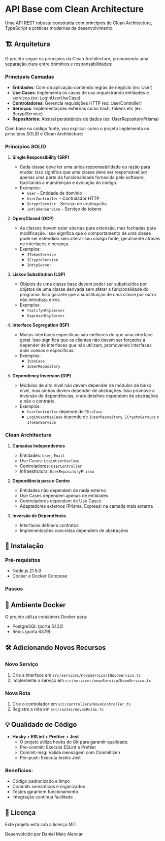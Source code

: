 # API Base com Clean Architecture

Uma API REST robusta construída com princípios de Clean Architecture, TypeScript e práticas modernas de desenvolvimento.

## 🏗️ Arquitetura

O projeto segue os princípios da Clean Architecture, promovendo uma separação clara entre domínios e responsabilidades:

### Principais Camadas

- **Entidades**: Core da aplicação contendo regras de negócio (ex: User)
- **Use Cases**: Implementa os casos de uso orquestrando entidades e serviços (ex: LoginUserUseCase)
- **Controladores**: Gerencia requisições HTTP (ex: UserController)
- **Serviços**: Implementações externas como hash, tokens etc (ex: BcryptService)
- **Repositórios**: Abstrai persistência de dados (ex: UserRepositoryPrisma)

Com base no código fonte, vou explicar como o projeto implementa os princípios SOLID e Clean Architecture:

### Princípios SOLID

1. **Single Responsibility (SRP)**

   - Cada classe deve ter uma única responsabilidade ou razão para mudar. Isso significa que uma classe deve ser responsável por apenas uma parte da funcionalidade fornecida pelo software, facilitando a manutenção e evolução do código.
   - Exemplos:
     - `User` - Entidade de domínio
     - `UserController` - Controlador HTTP
     - `BcryptService` - Serviço de criptografia
     - `JwtTokenService` - Serviço de tokens

2. **Open/Closed (OCP)**

   - As classes devem estar abertas para extensão, mas fechadas para modificação. Isso significa que o comportamento de uma classe pode ser estendido sem alterar seu código fonte, geralmente através de interfaces e herança.
   - Exemplos:
     - `ITokenService`
     - `ICryptoService`
     - `IHttpServer`

3. **Liskov Substitution (LSP)**

   - Objetos de uma classe base devem poder ser substituídos por objetos de uma classe derivada sem afetar a funcionalidade do programa. Isso garante que a substituição de uma classe por outra não introduza erros.
   - Exemplos:
     - `FastifyHttpServer`
     - `ExpressHttpServer`

4. **Interface Segregation (ISP)**

   - Muitas interfaces específicas são melhores do que uma interface geral. Isso significa que os clientes não devem ser forçados a depender de interfaces que não utilizam, promovendo interfaces mais coesas e específicas.
   - Exemplos:
     - `IUseCase`
     - `IUserRepository`

5. **Dependency Inversion (DIP)**

   - Módulos de alto nível não devem depender de módulos de baixo nível, mas ambos devem depender de abstrações. Isso promove a inversão de dependências, onde detalhes dependem de abstrações e não o contrário.
   - Exemplos:
     - `UserController` depende de `IUseCase`
     - `LoginUserUseCase` depende de `IUserRepository`, `ICryptoService` e `ITokenService`

### Clean Architecture

1. **Camadas Independentes**

   - Entidades: `User`, `Email`
   - Use Cases: `LoginUserUseCase`
   - Controladores: `UserController`
   - Infraestrutura: `UserRepositoryPrisma`

2. **Dependência para o Centro**

   - Entidades não dependem de nada externo
   - Use Cases dependem apenas de entidades
   - Controladores dependem de Use Cases
   - Adaptadores externos (Prisma, Express) na camada mais externa

3. **Inversão de Dependência**

   - Interfaces definem contratos
   - Implementações concretas dependem de abstrações

## 🚀 Instalação

### Pré-requisitos

- Node.js 21.5.0
- Docker e Docker Compose

### Passos

## 🐳 Ambiente Docker

O projeto utiliza containers Docker para:

- PostgreSQL (porta 5432)
- Redis (porta 6379)

## 🛠️ Adicionando Novos Recursos

### Novo Serviço

1. Crie a interface em `src/services/novoServico/INovoServico.ts`
2. Implemente o serviço em `src/services/novoServico/NovoServico.ts`

### Nova Rota

1. Crie o controlador em `src/controllers/NovoController.ts`
2. Registre a rota em `src/routes/novasRotas.ts`

## 💡 Qualidade de Código

- **Husky + ESLint + Prettier + Jest**
  - O projeto utiliza hooks do Git para garantir qualidade:
  - Pre-commit: Executa ESLint e Prettier
  - Commit-msg: Valida mensagem com Commitizen
  - Pre-push: Executa testes Jest

### Benefícios:

- Código padronizado e limpo
- Commits semânticos e organizados
- Testes garantem funcionamento
- Integração contínua facilitada

## 📝 Licença

Este projeto está sob a licença MIT.

Desenvolvido por Daniel Melo Alencar
